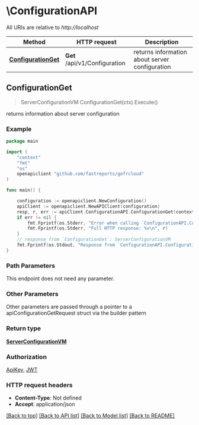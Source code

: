 # \ConfigurationAPI

All URIs are relative to *http://localhost*

Method | HTTP request | Description
------------- | ------------- | -------------
[**ConfigurationGet**](ConfigurationAPI.md#ConfigurationGet) | **Get** /api/v1/Configuration | returns information about server configuration



## ConfigurationGet

> ServerConfigurationVM ConfigurationGet(ctx).Execute()

returns information about server configuration

### Example

```go
package main

import (
	"context"
	"fmt"
	"os"
	openapiclient "github.com/fastreports/gofrcloud"
)

func main() {

	configuration := openapiclient.NewConfiguration()
	apiClient := openapiclient.NewAPIClient(configuration)
	resp, r, err := apiClient.ConfigurationAPI.ConfigurationGet(context.Background()).Execute()
	if err != nil {
		fmt.Fprintf(os.Stderr, "Error when calling `ConfigurationAPI.ConfigurationGet``: %v\n", err)
		fmt.Fprintf(os.Stderr, "Full HTTP response: %v\n", r)
	}
	// response from `ConfigurationGet`: ServerConfigurationVM
	fmt.Fprintf(os.Stdout, "Response from `ConfigurationAPI.ConfigurationGet`: %v\n", resp)
}
```

### Path Parameters

This endpoint does not need any parameter.

### Other Parameters

Other parameters are passed through a pointer to a apiConfigurationGetRequest struct via the builder pattern


### Return type

[**ServerConfigurationVM**](ServerConfigurationVM.md)

### Authorization

[ApiKey](../README.md#ApiKey), [JWT](../README.md#JWT)

### HTTP request headers

- **Content-Type**: Not defined
- **Accept**: application/json

[[Back to top]](#) [[Back to API list]](../README.md#documentation-for-api-endpoints)
[[Back to Model list]](../README.md#documentation-for-models)
[[Back to README]](../README.md)

